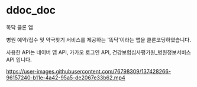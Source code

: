 # ddoc_doc
똑닥 클론 앱

병원 예약/접수 및 약국찾기 서비스를 제공하는 '똑닥'이라는 앱을 클론코딩하였습니다.

사용한 API는 네이버 맵 API, 카카오 로그인 API, 건강보험심사평가원_병원정보서비스 API 입니다.

https://user-images.githubusercontent.com/76798309/137428266-96157240-b11e-4a42-95a5-de2067e33b62.mp4
